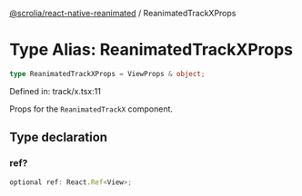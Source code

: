 [@scrolia/react-native-reanimated](../README.md) / ReanimatedTrackXProps

# Type Alias: ReanimatedTrackXProps

```ts
type ReanimatedTrackXProps = ViewProps & object;
```

Defined in: track/x.tsx:11

Props for the `ReanimatedTrackX` component.

## Type declaration

### ref?

```ts
optional ref: React.Ref<View>;
```
